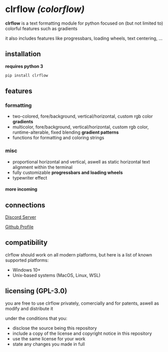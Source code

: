 # clrflow *(colorflow)*

**clrflow** is a text formatting module for python focused on (but not limited to) colorful features such as gradients

it also includes features like progressbars, loading wheels, text centering, ...

## installation
**requires python 3**
```sh
pip install clrflow
```

## features
### formatting
- two-colored, fore/background, vertical/horizontal, custom rgb color **gradients**
- multicolor, fore/background, vertical/horizontal, custom rgb color, runtime-alterable, fixed blending **gradient patterns**
- functions for formatting and coloring strings

### misc
- proportional horizontal and vertical, aswell as static horizontal text alignment within the terminal
- fully customizable **progressbars and loading wheels**
- typewriter effect
#### more incoming

## connections
[Discord Server](https://discord.gg/UVgDckmQBR)

[Github Profile](https://github.com/rver38)

## compatibility
clrflow should work on all modern platforms, but here is a list of known supported platforms:
- Windows 10+
- Unix-based systems (MacOS, Linux, WSL)

## licensing (GPL-3.0)

you are free to use clrflow privately, comercially and for patents, aswell as modify and distribute it

under the conditions that you:
- disclose the source being this repository
- include a copy of the license and copyright notice in this repository
- use the same license for your work
- state any changes you made in full
